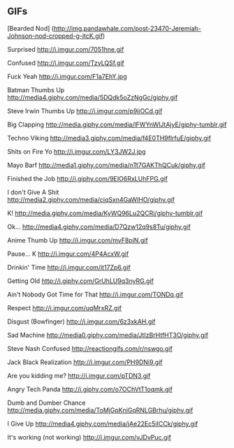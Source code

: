 ## GIFs

[Bearded Nod]
(http://img.pandawhale.com/post-23470-Jeremiah-Johnson-nod-cropped-g-jtcK.gif)

Surprised
http://i.imgur.com/7051hne.gif

Confused
http://i.imgur.com/TzyLQSf.gif

Fuck Yeah
http://i.imgur.com/F1a7EhY.jpg

Batman Thumbs Up
http://media4.giphy.com/media/5DQdk5oZzNgGc/giphy.gif

Steve Irwin Thumbs Up
http://i.imgur.com/p9jjOCd.gif

Big Clapping
http://media.giphy.com/media/lFWYnWlJtAjyE/giphy-tumblr.gif

Techno Viking
http://media3.giphy.com/media/f4E0TH9flrfuE/giphy.gif

Shits on Fire Yo
http://i.imgur.com/LY3JW2J.jpg

Mayo Barf
http://media1.giphy.com/media/nTt7GAKThQCuk/giphy.gif

Finished the Job
http://i.giphy.com/9EIO6RxLUhFPG.gif

I don't Give A Shit
http://media2.giphy.com/media/ciqSxn4GaWlHO/giphy.gif

K!
http://media.giphy.com/media/KyWQ96Lu2QCRi/giphy-tumblr.gif

Ok...
http://media4.giphy.com/media/D7Qzw12q9s8Tu/giphy.gif

Anime Thumb Up
http://i.imgur.com/mvF8pjN.gif

Pause... K
http://i.imgur.com/4P4AcxW.gif

Drinkin' Time
http://i.imgur.com/it17Zp6.gif

Getting Old
http://i.giphy.com/GrUhLU9q3nyRG.gif

Ain't Nobody Got Time for That
http://i.imgur.com/TONDq.gif

Respect
http://i.imgur.com/uqMrxRZ.gif

Disgust (Bowfinger)
http://i.imgur.com/6z3xkAH.gif

Sad Machine
http://media0.giphy.com/media/JtIzBrHtfHT3O/giphy.gif

Steve Nash Confused
http://reactiongifs.com/r/nswgo.gif

Jack Black Realization
http://i.imgur.com/PH9DNi9.gif

Are you kidding me?
http://i.imgur.com/pTDN3.gif

Angry Tech Panda
http://i.giphy.com/o7OChVtT1oqmk.gif

Dumb and Dumber Chance
http://media.giphy.com/media/ToMjGpKniGqRNLGBrhu/giphy.gif

I Give Up
http://media4.giphy.com/media/jAe22Ec5iICCk/giphy.gif

It's working (not working)
http://i.imgur.com/vJDvPuc.gif

